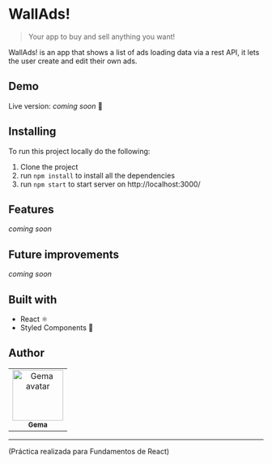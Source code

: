 # WallAds!
> Your app to buy and sell anything you want! 

WallAds! is an app that shows a list of ads loading data via a rest API, it lets the user create and edit their own ads. 

## Demo 

Live version: *coming soon* 🚀

## Installing

To run this project locally do the following:

1. Clone the project 
2. run `npm install` to install all the dependencies
3. run `npm start` to start server on http://localhost:3000/


## Features

 *coming soon*


## Future improvements 

 *coming soon*

## Built with 

- React ⚛️
- Styled Components 💅

## Author 

<table>
<tr>
<td align="center"><a href="https://github.com/gemasegarra"><img src="https://avatars2.githubusercontent.com/u/40056297?v=4" width="100px;" alt="Gema avatar"/><br/><sub><b>Gema</b></sub></a><br/><a href="https://github.com/gemasegarra"></a>
</table>

---

(Práctica realizada para Fundamentos de React)
